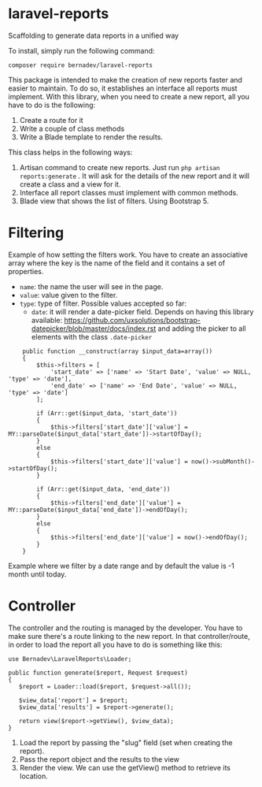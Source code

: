 # laravel-reports
Scaffolding to generate data reports in a unified way

To install, simply run the following command:

`composer require bernadev/laravel-reports`

This package is intended to make the creation of new reports faster and easier to maintain. To do so, it establishes an interface all reports must implement. With this library, when you need to create a new report, all you have to do is the following:

1. Create a route for it
2. Write a couple of class methods
3. Write a Blade template to render the results.

This class helps in the following ways:

1. Artisan command to create new reports. Just run `php artisan reports:generate` . It will ask for the details of the new report and it will create a class and a view for it.
2. Interface all report classes must implement with common methods.
3. Blade view that shows the list of filters. Using Bootstrap 5.

# Filtering

Example of how setting the filters work. You have to create an associative array where the key is the name of the field and it contains a set of properties.

- `name`: the name the user will see in the page.
- `value`: value given to the filter.
- `type`: type of filter. Possible values accepted so far:
  -  `date`: it will render a date-picker field. Depends on having this library available: https://github.com/uxsolutions/bootstrap-datepicker/blob/master/docs/index.rst and adding the picker to all elements with the class `.date-picker`

```
    public function __construct(array $input_data=array())
    {
        $this->filters = [
            'start_date' => ['name' => 'Start Date', 'value' => NULL, 'type' => 'date'],
            'end_date' => ['name' => 'End Date', 'value' => NULL, 'type' => 'date']
        ];

        if (Arr::get($input_data, 'start_date'))
        {
            $this->filters['start_date']['value'] = MY::parseDate($input_data['start_date'])->startOfDay();
        }
        else
        {
            $this->filters['start_date']['value'] = now()->subMonth()->startOfDay();
        }

        if (Arr::get($input_data, 'end_date'))
        {
            $this->filters['end_date']['value'] = MY::parseDate($input_data['end_date'])->endOfDay();
        }
        else
        {
            $this->filters['end_date']['value'] = now()->endOfDay();
        }
    }
```
 
 Example where we filter by a date range and by default the value is -1 month until today.
 
 # Controller
 
 The controller and the routing is managed by the developer. You have to make sure there's a route linking to the new report. In that controller/route, in order to load the report all you have to do is something like this:
 
 ```
 use Bernadev\LaravelReports\Loader;

public function generate($report, Request $request)
{
    $report = Loader::load($report, $request->all());

    $view_data['report'] = $report;
    $view_data['results'] = $report->generate();

    return view($report->getView(), $view_data);
}
```

1. Load the report by passing the "slug" field (set when creating the report).
2. Pass the report object and the results to the view
3. Render the view. We can use the getView() method to retrieve its location.
